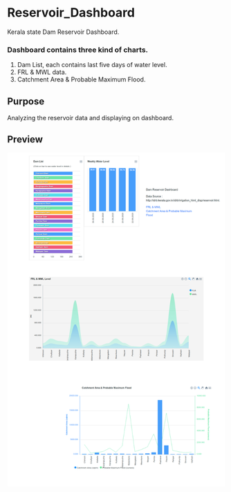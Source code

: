 # Reservoir_Dashboard
Kerala state Dam Reservoir Dashboard.

### Dashboard contains three kind of charts.
1. Dam List, each contains last five days of water level.
2. FRL & MWL data.
3. Catchment Area & Probable Maximum Flood.


## Purpose
Analyzing the reservoir data and displaying on dashboard.


## Preview

![GitHub Logo](/src/img/dashboard.png)

